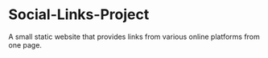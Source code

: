 # Social-Links-Project
A small static website that provides links from various online platforms from one page.
